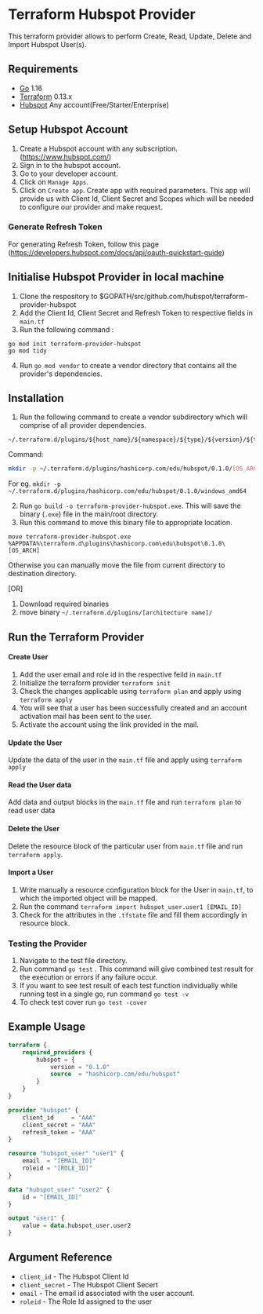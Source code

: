 # Terraform Hubspot Provider

This terraform provider allows to perform Create, Read, 
Update, Delete and Import Hubspot User(s).

## Requirements 

* [Go](https://golang.org/doc/install) 1.16 <br>
* [Terraform](https://www.terraform.io/downloads.html) 0.13.x <br/>
* [Hubspot](https://www.hubspot.com/) Any account(Free/Starter/Enterprise)

## Setup Hubspot Account
1. Create a Hubspot account with any subscription. (https://www.hubspot.com/)<br>
2. Sign in to the hubspot account.<br>
3. Go to your developer account.
4. Click on `Manage Apps`.
5. Click on `Create app`. Create app with required parameters. This app will provide us with Client Id, Client Secret and Scopes which will be needed to configure our provider and make request.<br>

### Generate Refresh Token
For generating Refresh Token, follow this page <br> (https://developers.hubspot.com/docs/api/oauth-quickstart-guide) <br>



## Initialise Hubspot Provider in local machine
1. Clone the respository to $GOPATH/src/github.com/hubspot/terraform-provider-hubspot <br>
2. Add the Client Id, Client Secret and Refresh Token to respective fields in `main.tf` <br>
3. Run the following command :
 ```golang
go mod init terraform-provider-hubspot
go mod tidy
```
4. Run `go mod vendor` to create a vendor directory that contains all the provider's dependencies. <br>

## Installation
1. Run the following command to create a vendor subdirectory which will comprise of all provider dependencies. <br>
```
~/.terraform.d/plugins/${host_name}/${namespace}/${type}/${version}/${target}
```
Command:
```bash
mkdir -p ~/.terraform.d/plugins/hashicorp.com/edu/hubspot/0.1.0/[OS_ARCH]
```
For eg. `mkdir -p ~/.terraform.d/plugins/hashicorp.com/edu/hubspot/0.1.0/windows_amd64` <br>

2. Run `go build -o terraform-provider-hubspot.exe`. This will save the binary (`.exe`) file in the main/root directory. <br>
3. Run this command to move this binary file to appropriate location.
 ```
 move terraform-provider-hubspot.exe %APPDATA%\terraform.d\plugins\hashicorp.com\edu\hubspot\0.1.0\[OS_ARCH]
 ```

 Otherwise you can manually move the file from current directory to destination directory.<br>


 [OR]

 1. Download required binaries <br>
 2. move binary `~/.terraform.d/plugins/[architecture name]/`


## Run the Terraform Provider

#### Create User
1. Add the user email and role id in the respective feild in `main.tf`
2. Initialize the terraform provider `terraform init`
3. Check the changes applicable using `terraform plan` and apply using `terraform apply`
4. You will see that a user has been successfully created and an account activation mail has been sent to the user.
5. Activate the account using the link provided in the mail.

#### Update the User
Update the data of the user in the `main.tf` file and apply using `terraform apply`

#### Read the User data
Add data and output blocks in the `main.tf` file and run `terraform plan` to read user data

#### Delete the User
Delete the resource block of the particular user from `main.tf`
file and run `terraform apply`.

#### Import a User
1. Write manually a resource configuration block for the User in `main.tf`, to which the imported object will be mapped.
2. Run the command `terraform import hubspot_user.user1 [EMAIL_ID]`
3. Check for the attributes in the `.tfstate` file and fill them accordingly in resource block.

### Testing the Provider
1. Navigate to the test file directory.
2. Run command `go test` . This command will give combined test result for the execution or errors if any failure occur.
3. If you want to see test result of each test function individually while running test in a single go, run command `go test -v`
4. To check test cover run `go test -cover`


## Example Usage 
```terraform
terraform {
    required_providers {
        hubspot = {
            version = "0.1.0"
            source  = "hashicorp.com/edu/hubspot"
        }
    }
}

provider "hubspot" {
    client_id     = "AAA"
    client_secret = "AAA"
    refresh_token = "AAA"
}

resource "hubspot_user" "user1" {
    email  = "[EMAIL_ID]"
    roleid = "[ROLE_ID]"
}

data "hubspot_user" "user2" {
    id = "[EMAIL_ID]"
}

output "user1" {
    value = data.hubspot_user.user2
}
```

## Argument Reference

* `client_id`     - The Hubspot Client Id
* `client_secret` - The Hubspot Client Secert
* `email`         - The email id associated with the user account.
* `roleid`        - The Role Id assigned to the user